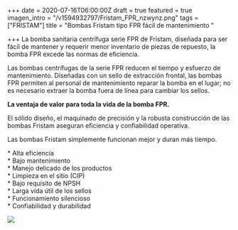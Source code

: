 +++
date = 2020-07-16T06:00:00Z
draft = true
featured = true
imagen_intro = "/v1594932797/Fristam_FPR_nzwynz.png"
tags = ["FRISTAM"]
title = "Bombas Fristam tipo FPR fácil de mantenimiento "

+++
La bomba sanitaria centrífuga serie FPR de Fristam, diseñada para ser fácil de mantener y requerir menor inventario de piezas de repuesto, la bomba FPR excede las normas de eficiencia.

Las bombas centrífugas de la serie FPR reducen el tiempo y esfuerzo de mantenimiento. Diseñadas con un sello de extracción frontal, las bombas FPR permiten al personal de mantenimiento reparar la bomba en el lugar; no es necesario extraer la bomba fuera de línea para cambiar los sellos.

**La ventaja de valor para toda la vida de la bomba FPR.**

  
El sólido diseño, el maquinado de precisión y la robusta construcción de las bombas Fristam aseguran eficiencia y confiabilidad operativa.

Las bombas Fristam simplemente funcionan mejor y duran más tiempo.  
  
\* Alta eficiencia  
\* Bajo mantenimiento  
\* Manejo delicado de los productos  
\* Limpieza en el sitio (CIP)  
\* Bajo requisito de NPSH  
\* Larga vida útil de los sellos  
\* Funcionamiento silencioso  
\* Confiabilidad y durabilidad

![](https://res.cloudinary.com/novatec/v1594932980/Fristam_FPR_Sellos_brzkmg.jpg)